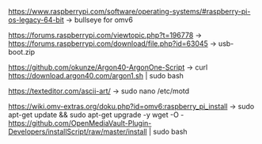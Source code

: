 https://www.raspberrypi.com/software/operating-systems/#raspberry-pi-os-legacy-64-bit 
-> bullseye for omv6

https://forums.raspberrypi.com/viewtopic.php?t=196778 
-> https://forums.raspberrypi.com/download/file.php?id=63045 -> usb-boot.zip

https://github.com/okunze/Argon40-ArgonOne-Script 
->
curl https://download.argon40.com/argon1.sh | sudo bash

https://texteditor.com/ascii-art/
-> 
sudo nano /etc/motd

https://wiki.omv-extras.org/doku.php?id=omv6:raspberry_pi_install
-> 
sudo apt-get update && sudo apt-get upgrade -y
wget -O - https://github.com/OpenMediaVault-Plugin-Developers/installScript/raw/master/install | sudo bash
